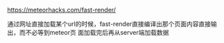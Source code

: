 https://meteorhacks.com/fast-render/

通过网址直接加载某个url的时候，fast-render直接编译出那个页面内容直接输出，而不必等到meteor页
面加载完后再从server端加载数据
